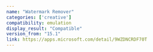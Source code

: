 ```yaml
---
name: "Watermark Remover"
categories: ['creative']
compatibility: emulation
display_result: "Compatible"
version_from: "15.1"
link: https://apps.microsoft.com/detail/9WZDNCRDF70T
---
```

